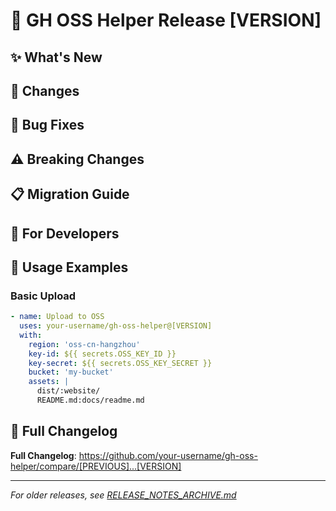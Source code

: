 # 🚀 GH OSS Helper Release [VERSION]

## ✨ What's New

<!-- Describe new features and improvements -->

## 🔧 Changes

<!-- List important changes -->

## 🐛 Bug Fixes

<!-- List bug fixes -->

## ⚠️ Breaking Changes

<!-- List any breaking changes (if any) -->

## 📋 Migration Guide

<!-- Include migration instructions for breaking changes (if needed) -->

## 🧰 For Developers

<!-- Changes relevant to contributors -->

## 📖 Usage Examples

### Basic Upload
```yaml
- name: Upload to OSS
  uses: your-username/gh-oss-helper@[VERSION]
  with:
    region: 'oss-cn-hangzhou'
    key-id: ${{ secrets.OSS_KEY_ID }}
    key-secret: ${{ secrets.OSS_KEY_SECRET }}
    bucket: 'my-bucket'
    assets: |
      dist/:website/
      README.md:docs/readme.md
```

## 🔗 Full Changelog

**Full Changelog**: https://github.com/your-username/gh-oss-helper/compare/[PREVIOUS]...[VERSION]

---

*For older releases, see [RELEASE_NOTES_ARCHIVE.md](RELEASE_NOTES_ARCHIVE.md)*
